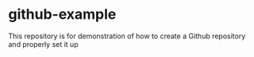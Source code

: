 # github-example
This repository is for demonstration of how to create a Github repository and properly set it up
